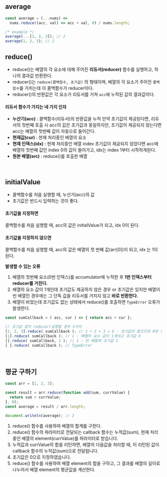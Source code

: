 ## average
``` javascript
const average = (...nums) =>
  nums.reduce((acc, val) => acc + val, 0) / nums.length;

/* example */
average(...[1, 2, 3]); // 2
average(1, 2, 3); // 2
```


## reduce()
- reduce()는 배열의 각 요소에 대해 주어진 **리듀서(reducer)** 함수를 실행하고, 하나의 결과값 반환한다.
- reducer()는 `reduce(콜백함수, 초기값)` 의 형태이며, 배열의 각 요소가 주어진 `콜백함수`를 거치는데 이 콜백함수가 reducer이다.
- reducer()의 반환값은 각 요소가 리듀서를 거쳐 `acc`에 누적된 값의 결과값이다.
  


#### 리듀서 함수가 가지는 네 가지 인자
- **누산기(acc)** : 콜백함수(리듀서)의 반환값을 누적
만약 초기값이 제공된다면, 리듀서의 첫번째 호출 시 acc의 값은 초기값과 동일하지만, 초기값이 제공되지 않는다면 acc는 배열의 첫번째 값이 자동으로 들어간다.
- **현재값(cur)** : 현재 처리중인 배열의 요소
- **현재 인덱스(idx)** : 현재 처리중인 배열 index
초기값이 제공되지 않았다면  acc에 배열의 첫번째 값인 index 0의 값이 들어가고, idx는 index 1부터 시작하게된다.
- **원본 배열(src)** : reduce()를 호출한 배열


<br>

## initialValue
- 콜백함수를 처음 실행할 때, 누산기(acc)의 값
- 초기값은 반드시 입력하는 것이 좋다.


#### 초기값을 지정하면 
콜백함수를 처음 실행할 때, acc의 값은 initialValue가 되고, idx 0이 된다.

#### 초기값을 지정하지 않으면
콜백함수를 처음 실행할 때, acc의 값은 배열의 첫 번째 값(arr[0])이 되고, idx 는 1이 된다.

**발생할 수 있는 오류**
1. 배열의 첫번째 요소(0번 인덱스)를 accumulator에 누적한 후  **1번 인덱스부터 reducer를 거친다.**
2.  배열의 요소 값이 1개인데 초기값도 제공하지 않은 경우 or 초기값은 있지만 배열이 빈 배열인 경우에는 그 단독 값을 리듀서를 거치지 않고  **바로 반환한다.**
3.  배열이 비었는데 초기값도 없는 상태에서 reduce()를 호출하면  `TypeError`  오류가 발생한다.


```javascript
const sumCallback = ( acc, cur ) => { return acc + cur };

// 초기값 없이 reduce()실행할 경우 3가지
[1, 2, 3].reduce( sumCallback ); // 1 + 2 + 3 = 6 : 초기값이 없으므로 0번 인덱스를 accumulator에 누적
[1].reduce( sumCallback ); // 1 : 배열의 요소 값이 1개이고 초기값 X
[].reduce( sumCallback, 1 ); // 1 : 빈 배열에 초기값 1
[ ].reduce( sumCallback ); // TypeError
```

<br>


## 평균 구하기
```javascript
const arr = [1, 2, 3];

const result = arr.reduce(function add(sum, currValue) {
  return sum + currValue;
}, 0);
const average = result / arr.length;

document.writeln(average); // 2
```
1. reduce() 함수를 사용하여 배열의 합계를 구한다.
2. reduce() 함수의 파라미터로 전달되는 callback 함수는 누적값(sum), 현재 처리중인 배열의 element(currValue)를 파라미터로 받습니다. 
3. 누적값과 currValue의 합을 리턴하면, 배열의 다음값을 처리할 때, 이 리턴된 값이 callback 함수의 누적값(sum)으로 전달됩니다. 
4. 초기값은 0으로 지정하였습니다.
5. reduce() 함수를 사용하여 배열 element의 합을 구하고, 그 결과를 배열의 길이로 나누어서 배열 element의 평균값을 계산한다.

  